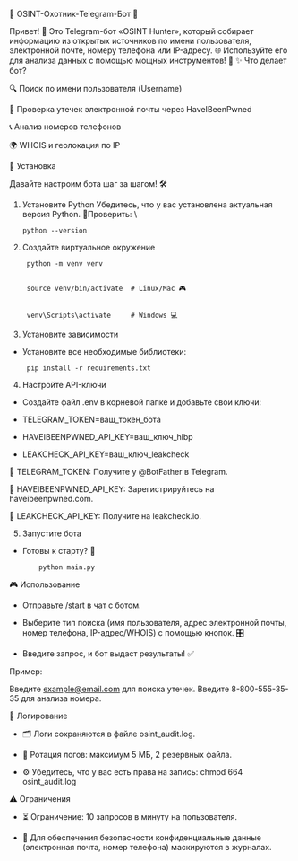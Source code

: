🎉 OSINT-Охотник-Telegram-Бот 📡

Привет! 👋 Это Telegram-бот «OSINT Hunter», который собирает информацию из открытых источников по имени пользователя, электронной почте, номеру телефона или IP-адресу. 🌐 Используйте его для анализа данных с помощью мощных инструментов! 💪
✨ Что делает бот?

🔍 Поиск по имени пользователя (Username)

📧 Проверка утечек электронной почты через HaveIBeenPwned

📞 Анализ номеров телефонов

🌍 WHOIS и геолокация по IP

🚀 Установка

Давайте настроим бота шаг за шагом! 🛠️
1. Установите Python
Убедитесь, что у вас установлена актуальная версия Python. 🐍Проверить:  \

       python --version

3. Создайте виртуальное окружение
   


        python -m venv venv
   

        source venv/bin/activate  # Linux/Mac 🎮
   

        venv\Scripts\activate     # Windows 💻

3. Установите зависимости

- Установите все необходимые библиотеки:
  
       pip install -r requirements.txt

4. Настройте API-ключи

- Создайте файл .env в корневой папке и добавьте свои ключи:  

- TELEGRAM_TOKEN=ваш_токен_бота

- HAVEIBEENPWNED_API_KEY=ваш_ключ_hibp

- LEAKCHECK_API_KEY=ваш_ключ_leakcheck


 🌟 TELEGRAM_TOKEN: Получите у @BotFather в Telegram.

 🔑 HAVEIBEENPWNED_API_KEY: Зарегистрируйтесь на haveibeenpwned.com.

 🔐 LEAKCHECK_API_KEY: Получите на leakcheck.io.

5. Запустите бота

- Готовы к старту? 🚀
  
          python main.py

🎮 Использование

- Отправьте /start в чат с ботом.

- Выберите тип поиска (имя пользователя, адрес электронной почты, номер телефона, IP-адрес/WHOIS) с помощью кнопок. 🎛️

- Введите запрос, и бот выдаст результаты! ✅

Пример:

Введите example@email.com для поиска утечек.
Введите 8-800-555-35-35 для анализа номера.

📝 Логирование

- 🗂️ Логи сохраняются в файле osint_audit.log.

- 🔄 Ротация логов: максимум 5 МБ, 2 резервных файла.
  
- ⚙️ Убедитесь, что у вас есть права на запись:  chmod 664 osint_audit.log



⚠️ Ограничения

- ⏳ Ограничение: 10 запросов в минуту на пользователя.

- 📝 Для обеспечения безопасности конфиденциальные данные (электронная почта, номер телефона) маскируются в журналах.
